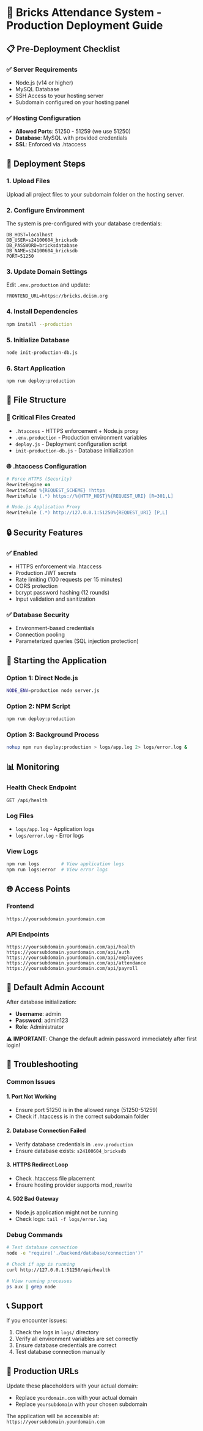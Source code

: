 # 🚀 Bricks Attendance System - Production Deployment Guide

## 📋 Pre-Deployment Checklist

### ✅ Server Requirements
- Node.js (v14 or higher)
- MySQL Database
- SSH Access to your hosting server
- Subdomain configured on your hosting panel

### ✅ Hosting Configuration
- **Allowed Ports**: 51250 - 51259 (we use 51250)
- **Database**: MySQL with provided credentials
- **SSL**: Enforced via .htaccess

## 🔧 Deployment Steps

### 1. Upload Files
Upload all project files to your subdomain folder on the hosting server.

### 2. Configure Environment
The system is pre-configured with your database credentials:
```
DB_HOST=localhost
DB_USER=s24100604_bricksdb
DB_PASSWORD=bricksdatabase
DB_NAME=s24100604_bricksdb
PORT=51250
```

### 3. Update Domain Settings
Edit `.env.production` and update:
```
FRONTEND_URL=https://bricks.dcism.org
```

### 4. Install Dependencies
```bash
npm install --production
```

### 5. Initialize Database
```bash
node init-production-db.js
```

### 6. Start Application
```bash
npm run deploy:production
```

## 📁 File Structure

### 🔑 Critical Files Created
- `.htaccess` - HTTPS enforcement + Node.js proxy
- `.env.production` - Production environment variables
- `deploy.js` - Deployment configuration script
- `init-production-db.js` - Database initialization

### 🌐 .htaccess Configuration
```apache
# Force HTTPS (Security)
RewriteEngine on
RewriteCond %{REQUEST_SCHEME} !https
RewriteRule (.*) https://%{HTTP_HOST}%{REQUEST_URI} [R=301,L]

# Node.js Application Proxy
RewriteRule (.*) http://127.0.0.1:51250%{REQUEST_URI} [P,L]
```

## 🔒 Security Features

### ✅ Enabled
- HTTPS enforcement via .htaccess
- Production JWT secrets
- Rate limiting (100 requests per 15 minutes)
- CORS protection
- bcrypt password hashing (12 rounds)
- Input validation and sanitization

### ✅ Database Security
- Environment-based credentials
- Connection pooling
- Parameterized queries (SQL injection protection)

## 🚀 Starting the Application

### Option 1: Direct Node.js
```bash
NODE_ENV=production node server.js
```

### Option 2: NPM Script
```bash
npm run deploy:production
```

### Option 3: Background Process
```bash
nohup npm run deploy:production > logs/app.log 2> logs/error.log &
```

## 📊 Monitoring

### Health Check Endpoint
```
GET /api/health
```

### Log Files
- `logs/app.log` - Application logs
- `logs/error.log` - Error logs

### View Logs
```bash
npm run logs        # View application logs
npm run logs:error  # View error logs
```

## 🌐 Access Points

### Frontend
```
https://yoursubdomain.yourdomain.com
```

### API Endpoints
```
https://yoursubdomain.yourdomain.com/api/health
https://yoursubdomain.yourdomain.com/api/auth
https://yoursubdomain.yourdomain.com/api/employees
https://yoursubdomain.yourdomain.com/api/attendance
https://yoursubdomain.yourdomain.com/api/payroll
```

## 👤 Default Admin Account

After database initialization:
- **Username**: admin
- **Password**: admin123
- **Role**: Administrator

⚠️ **IMPORTANT**: Change the default admin password immediately after first login!

## 🔧 Troubleshooting

### Common Issues

#### 1. Port Not Working
- Ensure port 51250 is in the allowed range (51250-51259)
- Check if .htaccess is in the correct subdomain folder

#### 2. Database Connection Failed
- Verify database credentials in `.env.production`
- Ensure database exists: `s24100604_bricksdb`

#### 3. HTTPS Redirect Loop
- Check .htaccess file placement
- Ensure hosting provider supports mod_rewrite

#### 4. 502 Bad Gateway
- Node.js application might not be running
- Check logs: `tail -f logs/error.log`

### Debug Commands
```bash
# Test database connection
node -e "require('./backend/database/connection')"

# Check if app is running
curl http://127.0.0.1:51250/api/health

# View running processes
ps aux | grep node
```

## 📞 Support

If you encounter issues:
1. Check the logs in `logs/` directory
2. Verify all environment variables are set correctly
3. Ensure database credentials are correct
4. Test database connection manually

## 🎯 Production URLs

Update these placeholders with your actual domain:
- Replace `yourdomain.com` with your actual domain
- Replace `yoursubdomain` with your chosen subdomain

The application will be accessible at:
`https://yoursubdomain.yourdomain.com`
